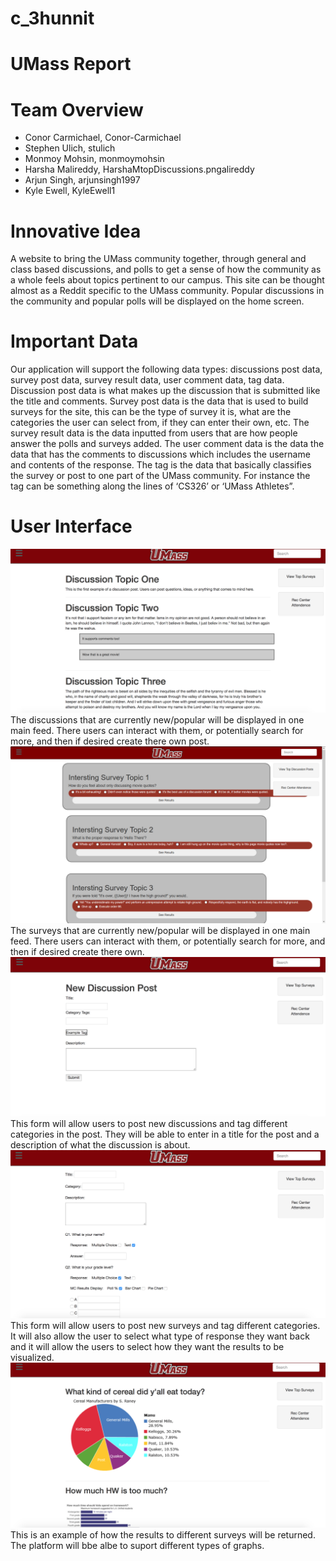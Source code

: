 # c_3hunnit

# UMass Report

# Team Overview

* Conor Carmichael, Conor-Carmichael
* Stephen Ulich, stulich
* Monmoy Mohsin, monmoymohsin
* Harsha Malireddy, HarshaMtopDiscussions.pngalireddy
* Arjun Singh, arjunsingh1997
* Kyle Ewell, KyleEwell1

# Innovative Idea

A website to bring the UMass community together, through general and class based discussions, and polls to get a sense of how the community as a whole feels about topics pertinent to our campus. This site can be thought almost as a Reddit specific to the UMass community. Popular discussions in the community and popular polls will be displayed on the home screen.

# Important Data

Our application will support the following data types: discussions post data, survey post data, survey result data, user comment data, tag data.  Discussion post data is what makes up the discussion that is submitted like the title and comments. Survey post data is the data that is used to build surveys for the site, this can be the type of survey it is, what are the categories the user can select from, if they can enter their own, etc. The survey result data is the data inputted from users that are how people answer the polls and surveys added. The user comment data is the data the data that has the comments to discussions which includes the username and contents of the response. The tag is the data that basically classifies the survey or post to one part of the UMass community. For instance the tag can be something along the lines of ‘CS326’ or ‘UMass Athletes”.

# User Interface

![topDiscussions](imgs/topDisuccsions.png)
The discussions that are currently new/popular will be displayed in one main feed. There users can interact with them, or potentially search for more, and then if desired create there own post.
![popular surveys](imgs/popular_surveys.png)
The surveys that are currently new/popular will be displayed in one main feed. There users can interact with them, or potentially search for more, and then if desired create there own.
![discussionForm](imgs/discussionForm.png)
This form will allow users to post new discussions and tag different categories in the post. They will be able to enter in a title for the post and a description of what the discussion is about.
![surveyForm](imgs/surveyForm.png)
This form will allow users to post new surveys and tag different categories. It will also allow the user to select what type of response they want back and it will allow the users to select how they want the results to be visualized.
![surveyResults](imgs/surveyResults.png)
This is an example of how the results to different surveys will be returned. The platform will bbe albe to suport different types of graphs.

